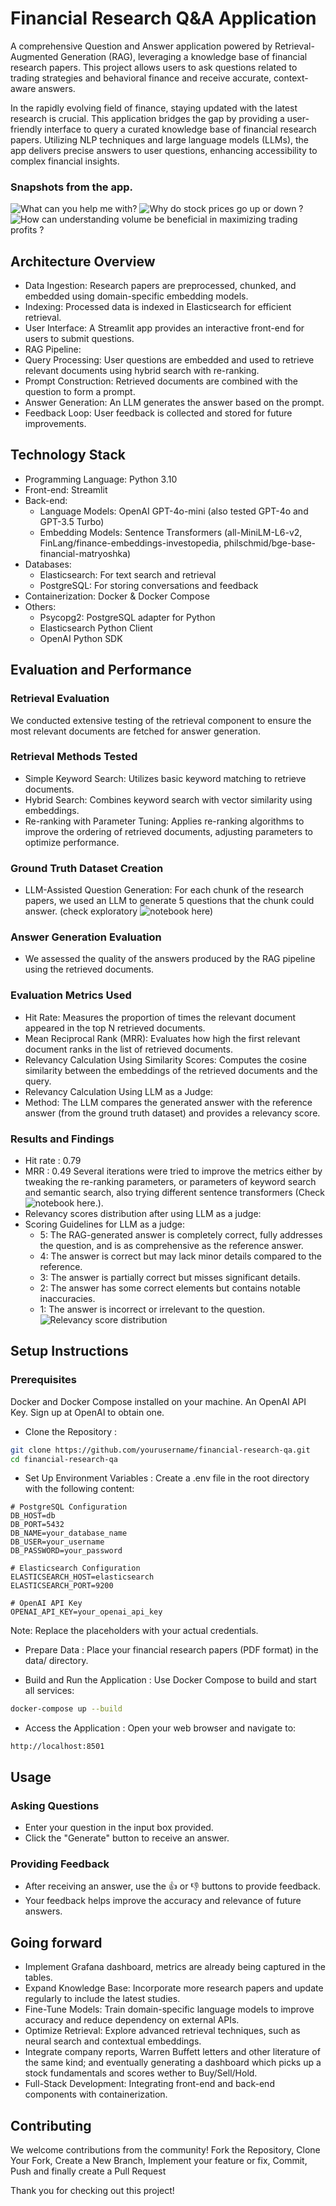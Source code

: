 # Financial Research Q&A Application
A comprehensive Question and Answer application powered by Retrieval-Augmented Generation (RAG), leveraging a knowledge base of financial research papers. This project allows users to ask questions related to trading strategies and behavioral finance and receive accurate, context-aware answers.

In the rapidly evolving field of finance, staying updated with the latest research is crucial. This application bridges the gap by providing a user-friendly interface to query a curated knowledge base of financial research papers. Utilizing NLP techniques and large language models (LLMs), the app delivers precise answers to user questions, enhancing accessibility to complex financial insights.

### Snapshots from the app.
![What can you help me with?](image/Snapshot_1.png) ![Why do stock prices go up or down ?](image/Snapshot_2.png) ![How can understanding volume be beneficial in maximizing trading profits ?](image/Snapshot_4.png)

## Architecture Overview
 - Data Ingestion: Research papers are preprocessed, chunked, and embedded using domain-specific embedding models.
 - Indexing: Processed data is indexed in Elasticsearch for efficient retrieval.
 - User Interface: A Streamlit app provides an interactive front-end for users to submit questions.
 - RAG Pipeline:
  - Query Processing: User questions are embedded and used to retrieve relevant documents using hybrid search with re-ranking.
  - Prompt Construction: Retrieved documents are combined with the question to form a prompt.
  - Answer Generation: An LLM generates the answer based on the prompt.
  - Feedback Loop: User feedback is collected and stored for future improvements.

## Technology Stack
 - Programming Language: Python 3.10
 - Front-end: Streamlit
 - Back-end:
    - Language Models: OpenAI GPT-4o-mini (also tested GPT-4o and GPT-3.5 Turbo)
    - Embedding Models: Sentence Transformers (all-MiniLM-L6-v2, FinLang/finance-embeddings-investopedia, philschmid/bge-base-financial-matryoshka)
 - Databases:
    - Elasticsearch: For text search and retrieval
    - PostgreSQL: For storing conversations and feedback
 - Containerization: Docker & Docker Compose
 - Others:
    - Psycopg2: PostgreSQL adapter for Python
    - Elasticsearch Python Client
    - OpenAI Python SDK

## Evaluation and Performance
### Retrieval Evaluation
We conducted extensive testing of the retrieval component to ensure the most relevant documents are fetched for answer generation.
### Retrieval Methods Tested
 - Simple Keyword Search: Utilizes basic keyword matching to retrieve documents.
 - Hybrid Search: Combines keyword search with vector similarity using embeddings.
 - Re-ranking with Parameter Tuning: Applies re-ranking algorithms to improve the ordering of retrieved documents, adjusting parameters to optimize performance.
### Ground Truth Dataset Creation
 - LLM-Assisted Question Generation: For each chunk of the research papers, we used an LLM to generate 5 questions that the chunk could answer. (check exploratory ![notebook](notebooks/genQs_for_eval.ipynb) here)
### Answer Generation Evaluation
 - We assessed the quality of the answers produced by the RAG pipeline using the retrieved documents.

### Evaluation Metrics Used
 - Hit Rate: Measures the proportion of times the relevant document appeared in the top N retrieved documents.
 - Mean Reciprocal Rank (MRR): Evaluates how high the first relevant document ranks in the list of retrieved documents.
 - Relevancy Calculation Using Similarity Scores: Computes the cosine similarity between the embeddings of the retrieved documents and the query.
 - Relevancy Calculation Using LLM as a Judge:
  - Method: The LLM compares the generated answer with the reference answer (from the ground truth dataset) and provides a relevancy score.
### Results and Findings
 - Hit rate : 0.79
 - MRR : 0.49
 Several iterations were tried to improve the metrics either by tweaking the re-ranking parameters, or parameters of keyword search and semantic search, also trying different sentence transformers (Check ![notebook](notebooks/HybridSearch_rerank_eval.ipynb) here.).
 - Relevancy scores distribution after using LLM as a judge:
  - Scoring  Guidelines for LLM as a judge:
    - 5: The RAG-generated answer is completely correct, fully addresses the question, and is as comprehensive as the reference answer.
    - 4: The answer is correct but may lack minor details compared to the reference.
    - 3: The answer is partially correct but misses significant details.
    - 2: The answer has some correct elements but contains notable inaccuracies.
    - 1: The answer is incorrect or irrelevant to the question.
  ![Relevancy score distribution](image/LLM_as_Judge.png)


## Setup Instructions
### Prerequisites
Docker and Docker Compose installed on your machine.
An OpenAI API Key. Sign up at OpenAI to obtain one.
 - Clone the Repository : 
```bash
git clone https://github.com/yourusername/financial-research-qa.git
cd financial-research-qa
```
 - Set Up Environment Variables : Create a .env file in the root directory with the following content:
```env
# PostgreSQL Configuration
DB_HOST=db
DB_PORT=5432
DB_NAME=your_database_name
DB_USER=your_username
DB_PASSWORD=your_password

# Elasticsearch Configuration
ELASTICSEARCH_HOST=elasticsearch
ELASTICSEARCH_PORT=9200

# OpenAI API Key
OPENAI_API_KEY=your_openai_api_key
```
Note: Replace the placeholders with your actual credentials.
 - Prepare Data : Place your financial research papers (PDF format) in the data/ directory.

 - Build and Run the Application : Use Docker Compose to build and start all services:
```bash
docker-compose up --build
```
 - Access the Application : Open your web browser and navigate to:
```
http://localhost:8501
```

## Usage
### Asking Questions
 - Enter your question in the input box provided.
 - Click the "Generate" button to receive an answer.
### Providing Feedback
 - After receiving an answer, use the 👍 or 👎 buttons to provide feedback.
 - Your feedback helps improve the accuracy and relevance of future answers.

## Going forward
 - Implement Grafana dashboard, metrics are already being captured in the tables.
 - Expand Knowledge Base: Incorporate more research papers and update regularly to include the latest studies.
 - Fine-Tune Models: Train domain-specific language models to improve accuracy and reduce dependency on external APIs.
 - Optimize Retrieval: Explore advanced retrieval techniques, such as neural search and contextual embeddings.
 - Integrate company reports, Warren Buffett letters and other literature of the same kind; and eventually generating a dashboard which picks up a stock fundamentals and scores wether to Buy/Sell/Hold.
 - Full-Stack Development: Integrating front-end and back-end components with containerization.



## Contributing
We welcome contributions from the community!
Fork the Repository, Clone Your Fork, Create a New Branch, Implement your feature or fix, Commit, Push and finally create a Pull Request


Thank you for checking out this project!


<!-- 

brew services start postgresql

docker run -it \
    --rm \
    --name elasticsearch \
    -p 9200:9200 \
    -p 9300:9300 \
    -e "discovery.type=single-node" \
    -e "xpack.security.enabled=false" \
    elasticsearch:8.4.3



version: '3.8'

services:
  app:
    build: 
      dockerfile: Dockerfile
    container_name: app
    depends_on:
      - localhost
      - elasticsearch
    ports:
      - "8501:8501"
    environment:
      - DB_HOST=${DB_HOST}
      - DB_PORT=${DB_PORT}
      - DB_NAME=${DB_NAME}
      - DB_USER=${DB_USER}
      - DB_PASSWORD=${DB_PASSWORD}
      - ELASTICSEARCH_HOST='elasticsearch'
      - ELASTICSEARCH_PORT=9200
      - OPENAI_API_KEY=${OPENAI_API_KEY}
    volumes:
      - .:/app

  localhost:
    image: postgres:16
    container_name: postgres_db
    environment:
      - POSTGRES_USER=${DB_USER}
      - POSTGRES_PASSWORD=${DB_PASSWORD}
      - POSTGRES_DB=${DB_NAME}
    ports:
      - "5432:5432"
    volumes:
      - pgdata:/var/lib/postgresql/data

  elasticsearch:
    image: elasticsearch:8.4.3
    container_name: elasticsearch
    environment:
      - "discovery.type=single-node"
      - "xpack.security.enabled=false"
      - "ES_JAVA_OPTS=-Xms512m -Xmx512m"
    ports:
      - "9200:9200"
      - "9300:9300"
    ulimits:
      memlock:
        soft: -1
        hard: -1
    mem_limit: 1g
    volumes:
      - esdata:/usr/share/elasticsearch/data

volumes:
  pgdata:
  esdata: -->
